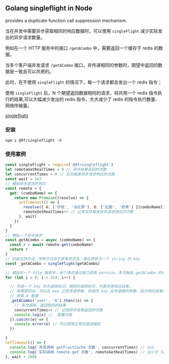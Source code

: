 Golang singleflight in Node
---

provides a duplicate function call suppression mechanism.


当在并发中需要异步获取相同的响应数据时，可以使用 `singleFlight` 减少实际发出的异步请求数量。

例如在一个 HTTP 服务中的接口 `/getACombo` 中，需要返回一个缓存于 redis 的数据。

当多个客户端并发请求 `/getACombo` 接口，并传递相同的参数时，期望中返回的数据是一致且可以共用的。

此时，在不使用 `singleFlight` 的情况下，每一个请求都会发出一个 redis 指令；

使用 `singleFlight` 后，N 个期望返回数据相同的请求，将共用一个 redis 指令执行的结果,可以大幅减少发出的 redis 指令，大大减少了 redis 的指令执行数量、网络传输量。


[singleflight](https://pkg.go.dev/golang.org/x/sync/singleflight)

### 安装

```shell
npm i @9f/singleflight -S
```

### 使用案例

```javascript
const singleFlight = require('@9f/singleflight')
let remoteGetRealTimes = 0 // 异步结果返回的次数
let concurrentTimes = 0 // 实际触发异步请求响应的次数
const wait = 2e3
// 模拟异步请求的响应
const remote = {
  get: (comboName) => {
    return new Promise((resolve) => {
      setTimeout(() => {
        resolve({ A: ['炒饭', '冰红茶'], B: ['拉面', '奶茶'] }[comboName])
        remoteGetRealTimes++ // 记录实际触发异步请求响应的次数
      }, wait)
    })
  }
}
// 模拟一个异步请求
const getACombo = async (comboName) => {
  const r = await remote.get(comboName)
  return r
}
// 封装后的方法，传参方式异于原来的方法：首位传参为一个 string 的 key
const _getACombo = singleFlight(getACombo)

// 模拟在一个 http 服务中，多个请求通过接口调用 service，多次触发 getACombo 的调用
for (let i = 0; i < 2e3; i++) {

  // 传递一个 key 作为调用标识。相同的调用标识，代表共用响应结果。
  // 有需要的话，可以在 key 之后传递参数。但相同 key 应传递相同参数，因为响应结果需要共用。
  // 获取 A 套餐
  _getACombo('user', 'A').then((x) => {
    // 多次调用，返回相同的结果
    concurrentTimes++ // 记录异步结果返回的次数
    console.log(x) //  套餐内容
  }).catch((e) => {
    console.error(e) // 可以使用正常的错误捕捉
  })

}
setTimeout(() => {
  console.log('并发调用 getFruitCache 次数', concurrentTimes) // 1e3
  console.log('实际调用 remote.get 次数', remoteGetRealTimes) // 远小于 1e3
}, wait + 200)
```